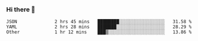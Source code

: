 ### Hi there 👋

<!--
**yeya24/yeya24** is a ✨ _special_ ✨ repository because its `README.md` (this file) appears on your GitHub profile.

Here are some ideas to get you started:

- 🔭 I’m currently working on ...
- 🌱 I’m currently learning ...
- 👯 I’m looking to collaborate on ...
- 🤔 I’m looking for help with ...
- 💬 Ask me about ...
- 📫 How to reach me: ...
- 😄 Pronouns: ...
- ⚡ Fun fact: ...
-->

<!--START_SECTION:waka-->

```text
JSON              2 hrs 45 mins   ████████░░░░░░░░░░░░░░░░░   31.58 %
YAML              2 hrs 28 mins   ███████░░░░░░░░░░░░░░░░░░   28.29 %
Other             1 hr 12 mins    ███▒░░░░░░░░░░░░░░░░░░░░░   13.86 %
```

<!--END_SECTION:waka-->
